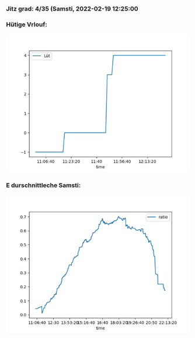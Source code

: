 ### Jitz grad: 4/35 (Samsti, 2022-02-19 12:25:00

### Hütige Vrlouf:
![Graph](Today.png)

### E durschnittleche Samsti:
![Graph](Samsti.png)